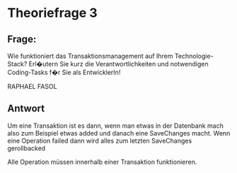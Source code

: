 # Theoriefrage 3

## Frage:

Wie funktioniert das Transaktionsmanagement auf Ihrem Technologie-Stack?
Erl�utern Sie kurz die Verantwortlichkeiten und notwendigen Coding-Tasks f�r Sie als EntwicklerIn!

RAPHAEL FASOL

## Antwort

Um eine Transaktion ist es dann, wenn man etwas in der Datenbank mach also zum Beispiel etwas added und danach eine SaveChanges macht. Wenn eine Operation failed dann wird alles zum letzten SaveChanges gerollbacked

Alle Operation müssen innerhalb einer Transaktion funktionieren. 